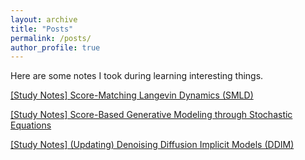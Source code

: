```yaml
---
layout: archive
title: "Posts"
permalink: /posts/
author_profile: true
---
```


Here are some notes I took during learning interesting things.

<a href="http://ajay0422.github.io/files/Score-Matching_Langevin_Dynamics_(SMLD).html" target="_blank">[Study Notes] Score-Matching Langevin Dynamics (SMLD)</a>

<a href="http://ajay0422.github.io/files/Score-Based_Generative_Modeling_through_Stochastic_Differential_Equations.html" target="_blank">[Study Notes] Score-Based Generative Modeling through Stochastic Equations</a>

<a href="http://ajay0422.github.io/files/Denoising Diffusion Implicit Models (DDIM).html" target="_blank">[Study Notes] (Updating) Denoising Diffusion Implicit Models (DDIM)</a>